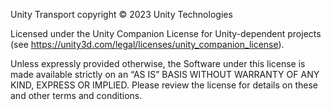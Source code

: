 Unity Transport copyright © 2023 Unity Technologies

Licensed under the Unity Companion License for Unity-dependent projects (see https://unity3d.com/legal/licenses/unity_companion_license).

Unless expressly provided otherwise, the Software under this license is made available strictly on an “AS IS” BASIS WITHOUT WARRANTY OF ANY KIND, EXPRESS OR IMPLIED. Please review the license for details on these and other terms and conditions.
